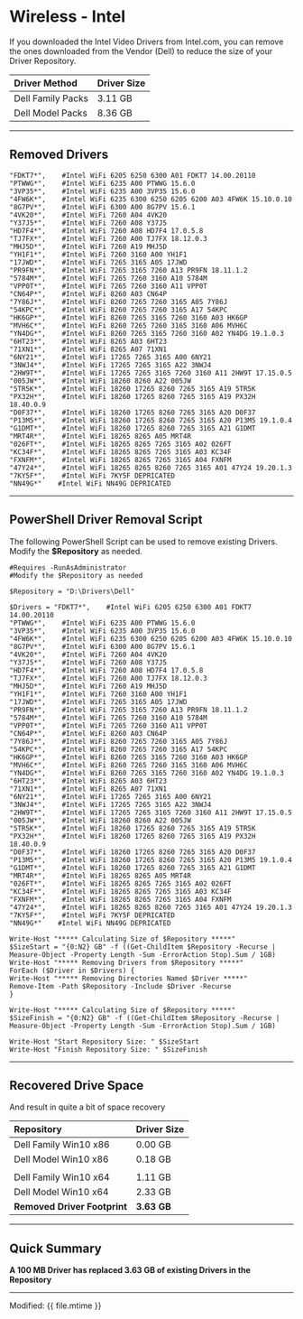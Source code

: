 # Wireless - Intel

If you downloaded the Intel Video Drivers from Intel.com, you can remove the ones downloaded from the Vendor \(Dell\) to reduce the size of your Driver Repository.

| Driver Method | Driver Size |
| :--- | :--- |
| Dell Family Packs | 3.11 GB |
| Dell Model Packs | 8.36 GB |

---

## Removed Drivers

```
"FDKT7*",    #Intel WiFi 6205 6250 6300 A01 FDKT7 14.00.20110
"PTWWG*",    #Intel WiFi 6235 A00 PTWWG 15.6.0
"3VP35*",    #Intel WiFi 6235 A00 3VP35 15.6.0
"4FW6K*",    #Intel WiFi 6235 6300 6250 6205 6200 A03 4FW6K 15.10.0.10
"8G7PV*",    #Intel WiFi 6300 A00 8G7PV 15.6.1
"4VK20*",    #Intel WiFi 7260 A04 4VK20
"Y37J5*",    #Intel WiFi 7260 A08 Y37J5
"HD7F4*",    #Intel WiFi 7260 A08 HD7F4 17.0.5.8
"TJ7FX*",    #Intel WiFi 7260 A00 TJ7FX 18.12.0.3
"MHJ5D*",    #Intel WiFi 7260 A19 MHJ5D
"YH1F1*",    #Intel WiFi 7260 3160 A00 YH1F1
"17JWD*",    #Intel WiFi 7265 3165 A05 17JWD
"PR9FN*",    #Intel WiFi 7265 3165 7260 A13 PR9FN 18.11.1.2
"5784M*",    #Intel WiFi 7265 7260 3160 A10 5784M
"VPP0T*",    #Intel WiFi 7265 7260 3160 A11 VPP0T
"CN64P*",    #Intel WiFi 8260 A03 CN64P
"7Y86J*",    #Intel WiFi 8260 7265 7260 3165 A05 7Y86J
"54KPC*",    #Intel WiFi 8260 7265 7260 3165 A17 54KPC
"HK6GP*",    #Intel WiFi 8260 7265 3165 7260 3160 A03 HK6GP
"MVH6C*",    #Intel WiFi 8260 7265 7260 3165 3160 A06 MVH6C
"YN4DG*",    #Intel WiFi 8260 7265 3165 7260 3160 A02 YN4DG 19.1.0.3
"6HT23*",    #Intel WiFi 8265 A03 6HT23
"71XN1*",    #Intel WiFi 8265 A07 71XN1
"6NY21*",    #Intel WiFi 17265 7265 3165 A00 6NY21
"3NWJ4*",    #Intel WiFi 17265 7265 3165 A22 3NWJ4
"2HW9T*",    #Intel WiFi 17265 7265 3165 7260 3160 A11 2HW9T 17.15.0.5
"005JW*",    #Intel WiFi 18260 8260 A22 005JW
"5TR5K*",    #Intel WiFi 18260 17265 8260 7265 3165 A19 5TR5K
"PX32H*",    #Intel WiFi 18260 17265 8260 7265 3165 A19 PX32H 18.40.0.9
"D0F37*",    #Intel WiFi 18260 17265 8260 7265 3165 A20 D0F37
"P13M5*",    #Intel WiFi 18260 17265 8260 7265 3165 A20 P13M5 19.1.0.4
"G1DMT*",    #Intel WiFi 18260 17265 8260 7265 3165 A21 G1DMT
"MRT4R*",    #Intel WiFi 18265 8265 A05 MRT4R
"026FT*",    #Intel WiFi 18265 8265 7265 3165 A02 026FT
"KC34F*",    #Intel WiFi 18265 8265 7265 3165 A03 KC34F
"FXNFM*",    #Intel WiFi 18265 8265 7265 3165 A04 FXNFM
"47Y24*",    #Intel WiFi 18265 8265 8260 7265 3165 A01 47Y24 19.20.1.3
"7KY5F*",    #Intel WiFi 7KY5F DEPRICATED
"NN49G*"    #Intel WiFi NN49G DEPRICATED
```

---

## PowerShell Driver Removal Script

The following PowerShell Script can be used to remove existing Drivers.  Modify the **$Repository** as needed.

```
#Requires -RunAsAdministrator
#Modify the $Repository as needed

$Repository = "D:\Drivers\Dell"

$Drivers = "FDKT7*",    #Intel WiFi 6205 6250 6300 A01 FDKT7 14.00.20110
"PTWWG*",    #Intel WiFi 6235 A00 PTWWG 15.6.0
"3VP35*",    #Intel WiFi 6235 A00 3VP35 15.6.0
"4FW6K*",    #Intel WiFi 6235 6300 6250 6205 6200 A03 4FW6K 15.10.0.10
"8G7PV*",    #Intel WiFi 6300 A00 8G7PV 15.6.1
"4VK20*",    #Intel WiFi 7260 A04 4VK20
"Y37J5*",    #Intel WiFi 7260 A08 Y37J5
"HD7F4*",    #Intel WiFi 7260 A08 HD7F4 17.0.5.8
"TJ7FX*",    #Intel WiFi 7260 A00 TJ7FX 18.12.0.3
"MHJ5D*",    #Intel WiFi 7260 A19 MHJ5D
"YH1F1*",    #Intel WiFi 7260 3160 A00 YH1F1
"17JWD*",    #Intel WiFi 7265 3165 A05 17JWD
"PR9FN*",    #Intel WiFi 7265 3165 7260 A13 PR9FN 18.11.1.2
"5784M*",    #Intel WiFi 7265 7260 3160 A10 5784M
"VPP0T*",    #Intel WiFi 7265 7260 3160 A11 VPP0T
"CN64P*",    #Intel WiFi 8260 A03 CN64P
"7Y86J*",    #Intel WiFi 8260 7265 7260 3165 A05 7Y86J
"54KPC*",    #Intel WiFi 8260 7265 7260 3165 A17 54KPC
"HK6GP*",    #Intel WiFi 8260 7265 3165 7260 3160 A03 HK6GP
"MVH6C*",    #Intel WiFi 8260 7265 7260 3165 3160 A06 MVH6C
"YN4DG*",    #Intel WiFi 8260 7265 3165 7260 3160 A02 YN4DG 19.1.0.3
"6HT23*",    #Intel WiFi 8265 A03 6HT23
"71XN1*",    #Intel WiFi 8265 A07 71XN1
"6NY21*",    #Intel WiFi 17265 7265 3165 A00 6NY21
"3NWJ4*",    #Intel WiFi 17265 7265 3165 A22 3NWJ4
"2HW9T*",    #Intel WiFi 17265 7265 3165 7260 3160 A11 2HW9T 17.15.0.5
"005JW*",    #Intel WiFi 18260 8260 A22 005JW
"5TR5K*",    #Intel WiFi 18260 17265 8260 7265 3165 A19 5TR5K
"PX32H*",    #Intel WiFi 18260 17265 8260 7265 3165 A19 PX32H 18.40.0.9
"D0F37*",    #Intel WiFi 18260 17265 8260 7265 3165 A20 D0F37
"P13M5*",    #Intel WiFi 18260 17265 8260 7265 3165 A20 P13M5 19.1.0.4
"G1DMT*",    #Intel WiFi 18260 17265 8260 7265 3165 A21 G1DMT
"MRT4R*",    #Intel WiFi 18265 8265 A05 MRT4R
"026FT*",    #Intel WiFi 18265 8265 7265 3165 A02 026FT
"KC34F*",    #Intel WiFi 18265 8265 7265 3165 A03 KC34F
"FXNFM*",    #Intel WiFi 18265 8265 7265 3165 A04 FXNFM
"47Y24*",    #Intel WiFi 18265 8265 8260 7265 3165 A01 47Y24 19.20.1.3
"7KY5F*",    #Intel WiFi 7KY5F DEPRICATED
"NN49G*"    #Intel WiFi NN49G DEPRICATED

Write-Host "***** Calculating Size of $Repository *****"
$SizeStart = "{0:N2} GB" -f ((Get-ChildItem $Repository -Recurse | Measure-Object -Property Length -Sum -ErrorAction Stop).Sum / 1GB)
Write-Host "***** Removing Drivers from $Repository *****"
ForEach ($Driver in $Drivers) {
Write-Host "***** Removing Directories Named $Driver *****"
Remove-Item -Path $Repository -Include $Driver -Recurse
}

Write-Host "***** Calculating Size of $Repository *****"
$SizeFinish = "{0:N2} GB" -f ((Get-ChildItem $Repository -Recurse | Measure-Object -Property Length -Sum -ErrorAction Stop).Sum / 1GB)

Write-Host "Start Repository Size: " $SizeStart
Write-Host "Finish Repository Size: " $SizeFinish
```

---

## Recovered Drive Space

And result in quite a bit of space recovery

| Repository | Driver Size |
| :--- | :--- |
| Dell Family Win10 x86 | 0.00 GB |
| Dell Model Win10 x86 | 0.18 GB |
|  |  |
| Dell Family Win10 x64 | 1.11 GB |
| Dell Model Win10 x64 | 2.33 GB |
| **Removed Driver Footprint** | **3.63 GB** |

---

## Quick Summary

**A 100 MB Driver has replaced 3.63 GB of existing Drivers in the Repository**




---

Modified: {{ file.mtime }}